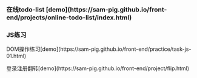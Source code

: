 <h3>在线todo-list [demo](https://sam-pig.github.io/front-end/projects/online-todo-list/index.html)
</h3>

<h3>JS练习</h3>
<p>
 DOM操作练习[demo](https://sam-pig.github.io/front-end/practice/task-js-01.html)
</p>
<p>
 登录注册翻转[demo](https://sam-pig.github.io/front-end/project/flip.html)
</p>
